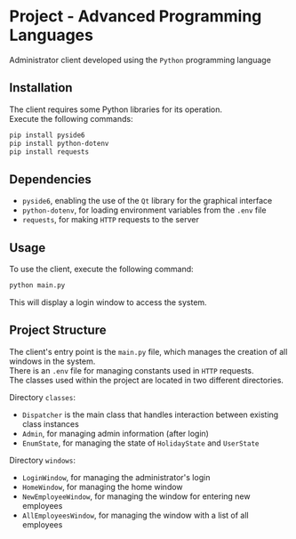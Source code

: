# Project - Advanced Programming Languages
Administrator client developed using the `Python` programming language

## Installation
The client requires some Python libraries for its operation.<br>
Execute the following commands:
```bash
pip install pyside6
pip install python-dotenv
pip install requests
```

## Dependencies
-	`pyside6`, enabling the use of the `Qt` library for the graphical interface
-	`python-dotenv`, for loading environment variables from the `.env` file
-	`requests`, for making `HTTP` requests to the server

## Usage
To use the client, execute the following command:
```bash
python main.py
```
This will display a login window to access the system.

## Project Structure
The client's entry point is the `main.py` file, which manages the creation of all windows in the system.<br>
There is an `.env` file for managing constants used in `HTTP` requests.<br>
The classes used within the project are located in two different directories.

Directory `classes`:
-	`Dispatcher` is the main class that handles interaction between existing class instances
-	`Admin`, for managing admin information (after login)
-	`EnumState`, for managing the state of `HolidayState` and `UserState`

Directory `windows`:
-	`LoginWindow`, for managing the administrator's login
-	`HomeWindow`, for managing the home window
-	`NewEmployeeWindow`, for managing the window for entering new employees
-	`AllEmployeesWindow`, for managing the window with a list of all employees
